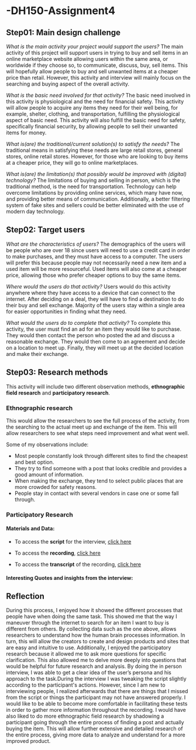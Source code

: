 # -DH150-Assignment4




## Step01: Main design challenge 


*What is the main activity your project would support the users?*
The main activity of this project will support users in trying to buy and sell items in an online marketplace website allowing users within the same area, or worldwide if they choose so, to communicate, discuss, buy, sell items. This will hopefully allow people to buy and sell unwanted items at a cheaper price than retail. However, this activity and interview will mainly focus on the searching and buying aspect of the overall activity. 

*What is the basic need involved for that activity?*
The basic need involved in this activity is physiological and the need for financial safety. This activity will allow people to acquire any items they need for their well being, for example, shelter, clothing, and transportation, fulfilling the physiological aspect of basic need. This activity will also fulfill the basic need for safety, specifically financial security, by allowing people to sell their unwanted items for money. 

*What is(are) the traditional/current solution(s) to satisfy the needs?*
The traditional means in satisfying these needs are large retail stores, general stores, online retail stores. However, for those who are looking to buy items at a cheaper price, they will go to online marketplaces. 

*What is(are) the limitation(s) that possibly would be improved with (digital) technology?*
The limitations of buying and selling in person, which is the traditional method, is the need for transportation. Technology can help overcome limitations by providing online services, which many have now, and providing better means of communication. Additionally, a better filtering system of fake sites and sellers could be better eliminated with the use of modern day technology.




## Step02: Target users 


*What are the characteristics of users?*
The demographics of the users will be people who are over 18 since users will need to use a credit card in order to make purchases, and they must have access to a computer. The users will prefer this because people may not necessarily need a new item and a used item will be more resourceful. Used items will also come at a cheaper price, allowing those who prefer cheaper options to buy the same items.

*Where would the users do that activity?*
Users would do this activity anywhere where they have access to a device that can connect to the internet. After deciding on a deal, they will have to find a destination to do their buy and sell exchange. Majority of the users stay within a single area for easier opportunities in finding what they need.

*What would the users do to complete that activity?*
To complete this activity, the user must find an ad for an item they would like to purchase. They would then contact the person who posted the ad and discuss a reasonable exchange. They would then come to an agreement and decide on a location to meet up. Finally, they will meet up at the decided location and make their exchange. 




## Step03: Research methods


This activity will include two different observation methods, **ethnographic field research** and **participatory research**. 


### **Ethnographic research** 
This would allow the researchers to see the full process of the activity, from the searching to the actual meet up and exchange of the item. This will allow researchers to see what steps need improvement and what went well. 

Some of my observations include:
- Most people constantly look through different sites to find the cheapest and best option. 
- They try to find someone with a post that looks credible and provides a good amount of information.
- When making the exchange, they tend to select public places that are more crowded for safety reasons. 
- People stay in contact with several vendors in case one or some fall through. 


### **Participatory Research**

#### Materials and Data:

- To access the **script** for the interview, [click here](https://docs.google.com/document/d/1Vx3RVEZrKyo3Lu3Mwk3F3ueJh2hbIu8spQGWGzxPpe8/edit?usp=sharing)

- To access the **recording**, [click here](https://drive.google.com/file/d/10tZVsjLdSwiC6DBbzYSN_Plvx6fs2z8u/view?usp=sharing)

- To access the **transcript** of the recording, [click here](https://docs.google.com/document/d/1EqeG-4fNaAi8rnkf6UtuDrWzNzzLXGBqvdPhlsuBF_4/edit?usp=sharing)


#### Interesting Quotes and insights from the interview:




## Reflection


During this process, I enjoyed how it showed the different processes that people have when doing the same task. This showed me that the way I maneuver through the internet to search for an item I want to buy is different from others. By collecting data such as the one above, allows researchers to understand how the human brain processes information. In turn, this will allow the creators to create and design products and sites that are easy and intuitive to use. Additionally, I enjoyed the participatory research because it allowed me to ask more questions for specific clarification. This also allowed me to delve more deeply into questions that would be helpful for future research and analysis. By doing the in person interview, I was able to get a clear idea of the user’s persona and his approach to the task.During the interview I was tweaking the script slightly according to the participant's actions. However, since I am new to interviewing people, I realized afterwards that there are things that I missed from the script or things the participant may not have answered properly. I would like to be able to become more comfortable in facilitating these tests in order to gather more information throughout the recording. I would have also liked to do more ethnographic field research by shadowing a participant going through the entire process of finding a post and actually buying the item. This will allow further extensive and detailed research of the entire process, giving more data to analyze and understand for a more improved product.
